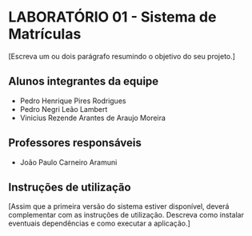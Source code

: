 # LABORATÓRIO 01 - Sistema de Matrículas

[Escreva um ou dois  parágrafo resumindo o objetivo do seu projeto.]

## Alunos integrantes da equipe

* Pedro Henrique Pires Rodrigues
* Pedro Negri Leão Lambert
* Vinicius Rezende Arantes de Araujo Moreira

## Professores responsáveis

* João Paulo Carneiro Aramuni

## Instruções de utilização

[Assim que a primeira versão do sistema estiver disponível, deverá complementar com as instruções de utilização. Descreva como instalar eventuais dependências e como executar a aplicação.]
